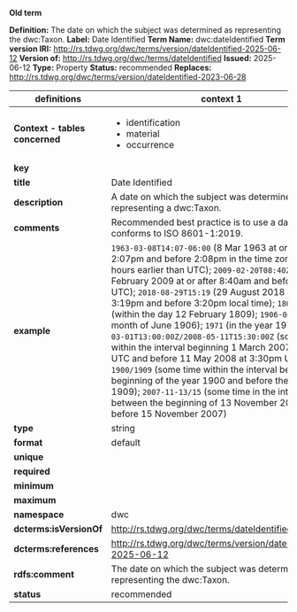 **Old term**

**Definition:** The date on which the subject was determined as representing the dwc:Taxon.
**Label:** Date Identified
**Term Name:** dwc:dateIdentified
**Term version IRI:** http://rs.tdwg.org/dwc/terms/version/dateIdentified-2025-06-12
**Version of:** http://rs.tdwg.org/dwc/terms/dateIdentified
**Issued:** 2025-06-12
**Type:** Property
**Status:** recommended
**Replaces:** http://rs.tdwg.org/dwc/terms/version/dateIdentified-2023-06-28


| definitions | context 1 |
|-|-|
| **Context - tables concerned** | <ul><li>identification</li><li>material</li><li>occurrence</li></ul> |
| **key** |  |
| **title** | Date Identified |
| **description** | A date on which the subject was determined as representing a dwc:Taxon. |
| **comments** | Recommended best practice is to use a date that conforms to ISO 8601-1:2019. |
| **example** | `1963-03-08T14:07-06:00` (8 Mar 1963 at or after 2:07pm and before 2:08pm in the time zone six hours earlier than UTC); `2009-02-20T08:40Z` (20 February 2009 at or after 8:40am and before 8:41 UTC); `2018-08-29T15:19` (29 August 2018 at or after 3:19pm and before 3:20pm local time); `1809-02-12` (within the day 12 February 1809); `1906-06` (in the month of June 1906); `1971` (in the year 1971); `2007-03-01T13:00:00Z/2008-05-11T15:30:00Z` (some time within the interval beginning 1 March 2007 at 1pm UTC and before 11 May 2008 at 3:30pm UTC); `1900/1909` (some time within the interval between the beginning of the year 1900 and before the year 1909); `2007-11-13/15` (some time in the interval between the beginning of 13 November 2007 and before 15 November 2007) |
| **type** | string |
| **format** | default |
| **unique** |  |
| **required** |  |
| **minimum** |  |
| **maximum** |  |
| **namespace** | dwc |
| **dcterms:isVersionOf** | http://rs.tdwg.org/dwc/terms/dateIdentified |
| **dcterms:references** | http://rs.tdwg.org/dwc/terms/version/dateIdentified-2025-06-12 |
| **rdfs:comment** | The date on which the subject was determined as representing the dwc:Taxon. |
| **status** | recommended |
